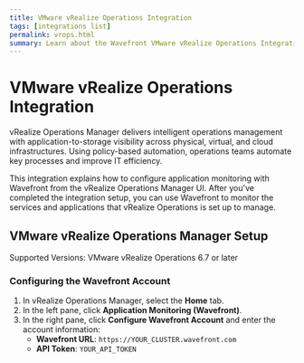 ```yaml
---
title: VMware vRealize Operations Integration
tags: [integrations list]
permalink: vrops.html
summary: Learn about the Wavefront VMware vRealize Operations Integration.
---
```

# VMware vRealize Operations Integration

vRealize Operations Manager delivers intelligent operations management with application-to-storage visibility across physical, virtual, and cloud infrastructures. Using policy-based automation, operations teams automate key processes and improve IT efficiency.

This integration explains how to configure application monitoring with Wavefront from the vRealize Operations Manager UI. After you've completed the integration setup, you can use Wavefront to monitor the services and applications that vRealize Operations is set up to manage.

## VMware vRealize Operations Manager Setup

Supported Versions: VMware vRealize Operations 6.7 or later

### Configuring the Wavefront Account

1. In vRealize Operations Manager, select the **Home** tab.
1. In the left pane, click **Application Monitoring (Wavefront)**.
2. In the right pane, click **Configure Wavefront Account** and enter the account information:  
   * **Wavefront URL**: `https://YOUR_CLUSTER.wavefront.com`
   * **API Token**: `YOUR_API_TOKEN`
